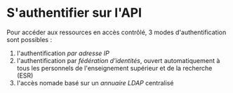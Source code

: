 # S'authentifier sur l'API

Pour accéder aux ressources en accès contrôlé, 3 modes d'authentification sont possibles :

1. l'authentification _par adresse IP_
2. l'authentification par _fédération d'identités_, ouvert automatiquement à tous les personnels de l'enseignement supérieur et de la recherche \(ESR\)
3. l'accès nomade basé sur un _annuaire LDAP_ centralisé

 

